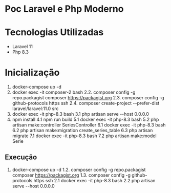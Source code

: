 # Poc Laravel e Php Moderno

# Tecnologias Utilizadas

- Laravel 11
- Php 8.3

# Inicialização

1. docker-compose up -d
2. docker exec -it composer-2 bash
2.2. composer config -g repo.packagist composer https://packagist.org
2.3. composer config -g github-protocols https ssh
2.4. composer create-project --prefer-dist laravel/laravel:11.0 src
3. docker exec -it php-8.3 bash 
3.1 php artisan serve --host 0.0.0.0
4. npm install
4.1 npm run build 
5.1 docker exec -it php-8.3 bash 
5.2 php artisan make:controller SeriesController
6.1 docker exec -it php-8.3 bash 
6.2 php artisan make:migration create_series_table
6.3 php artisan migrate
7.1 docker exec -it php-8.3 bash
7.2 php artisan make:model Serie

## Execução

1. docker-compose up -d
1.2. composer config -g repo.packagist composer https://packagist.org
1.3. composer config -g github-protocols https ssh
2.1 docker exec -it php-8.3 bash 
2.2 php artisan serve --host 0.0.0.0

